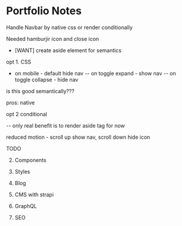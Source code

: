 # Portfolio Notes

Handle Navbar by native css or render conditionally

Needed hamburjir icon and close icon

-   [WANT] create aside element for semantics

opt 1.
CSS

-   on mobile - default hide nav
    -- on toggle expand - show nav
    -- on toggle collapse - hide nav

is this good semantically???

pros: native

opt 2
conditional

-- only real benefit is to render aside tag for now

reduced motion - scroll up show nav, scroll down hide
icon

TODO

2. Components
3. Styles

4. Blog
5. CMS with strapi
6. GraphQL
7. SEO

